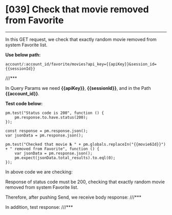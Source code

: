 # [039] Check that movie removed from Favorite
___

In this GET request, we check that exactly random movie removed from system Favorite list.

__Use below path:__
```
account/:account_id/favorite/movies?api_key={{apiKey}}&session_id={{sessionId}}
```
///***

In Query Params we need __{{apiKey}}__, __{{sessionId}}__, and in the Path __{{account_id}}__.

__Test code below:__
```
pm.test("Status code is 200", function () {
    pm.response.to.have.status(200);
});

const response = pm.response.json();
var jsonData = pm.response.json();

pm.test("Checked that movie № " + pm.globals.replaceIn("{{movie6Id}}") + " removed from Favorite", function () {
    var jsonData = pm.response.json();
    pm.expect(jsonData.total_results).to.eql(0);
});
```

In above code we are checking:

Response of status code must be 200, checking that exactly random movie removed from system Favorite list.

Therefore, after pushing Send, we receive body response:
 ///***

In addition, test response:
///***
 
